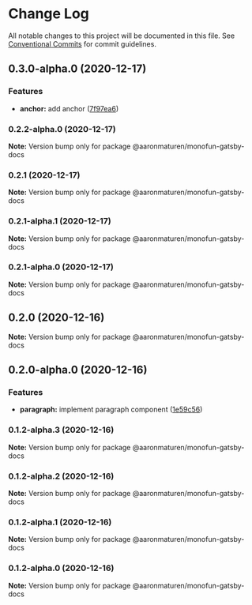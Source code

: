 # Change Log

All notable changes to this project will be documented in this file.
See [Conventional Commits](https://conventionalcommits.org) for commit guidelines.

## 0.3.0-alpha.0 (2020-12-17)


### Features

* **anchor:** add anchor ([7f97ea6](https://github.com/gatsbyjs/gatsby-starter-hello-world/commit/7f97ea6e63a151a889c544e836037364134e7059))



### 0.2.2-alpha.0 (2020-12-17)

**Note:** Version bump only for package @aaronmaturen/monofun-gatsby-docs





### 0.2.1 (2020-12-17)

**Note:** Version bump only for package @aaronmaturen/monofun-gatsby-docs





### 0.2.1-alpha.1 (2020-12-17)

**Note:** Version bump only for package @aaronmaturen/monofun-gatsby-docs





### 0.2.1-alpha.0 (2020-12-17)

**Note:** Version bump only for package @aaronmaturen/monofun-gatsby-docs





## 0.2.0 (2020-12-16)

**Note:** Version bump only for package @aaronmaturen/monofun-gatsby-docs





## 0.2.0-alpha.0 (2020-12-16)


### Features

* **paragraph:** implement paragraph component ([1e59c56](https://github.com/gatsbyjs/gatsby-starter-hello-world/commit/1e59c56c233c5deac37a4415b06be09dd71cd093))



### 0.1.2-alpha.3 (2020-12-16)

**Note:** Version bump only for package @aaronmaturen/monofun-gatsby-docs





### 0.1.2-alpha.2 (2020-12-16)

**Note:** Version bump only for package @aaronmaturen/monofun-gatsby-docs





### 0.1.2-alpha.1 (2020-12-16)

**Note:** Version bump only for package @aaronmaturen/monofun-gatsby-docs





### 0.1.2-alpha.0 (2020-12-16)

**Note:** Version bump only for package @aaronmaturen/monofun-gatsby-docs
